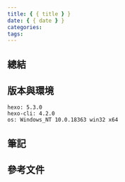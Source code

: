```yaml
---
title: { { title } }
date: { { date } }
categories:
tags:
---
```


## 總結

## 版本與環境

```text
hexo: 5.3.0
hexo-cli: 4.2.0
os: Windows_NT 10.0.18363 win32 x64
```

## 筆記

## 參考文件
